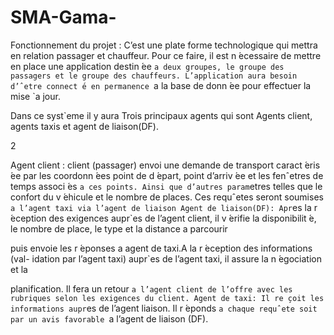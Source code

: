 # SMA-Gama-
Fonctionnement du projet : C’est une plate forme technologique qui mettra
en relation passager et chauffeur. Pour ce faire, il est n ́ecessaire de mettre en place
une application destin ́ee `a deux groupes, le groupe des passagers et le groupe des
chauffeurs. L’application aura besoin d’ˆetre connect ́e en permanence `a la base de
donn ́ee pour effectuer la mise `a jour.

Dans ce syst`eme il y aura Trois principaux agents qui sont Agents client, agents
taxis et agent de liaison(DF).

2

Agent client : client (passager) envoi une demande de transport caract ́eris ́ee par
les coordonn ́ees point de d ́epart, point d’arriv ́ee et les fenˆetres de temps
associ ́es `a ces points. Ainsi que d’autres param`etres telles que le confort du
v ́ehicule et le nombre de places. Ces requˆetes seront soumises `a l’agent taxi
via l’agent de liaison
Agent de liaison(DF): Apr`es la r ́eception des exigences aupr`es de l’agent client,
il v ́erifie la disponibilit ́e, le nombre de place, le type et la distance a parcourir

puis envoie les r ́eponses a agent de taxi.A la r ́eception des informations (val-
idation par l’agent taxi) aupr`es de l’agent taxi, il assure la n ́egociation et la

planification. Il fera un retour `a l’agent client de l’offre avec les rubriques
selon les exigences du client.
Agent de taxi: Il re ̧coit les informations aupr`es de l’agent liaison. Il r ́eponds `a
chaque requˆete soit par un avis favorable `a l’agent de liaison (DF).
